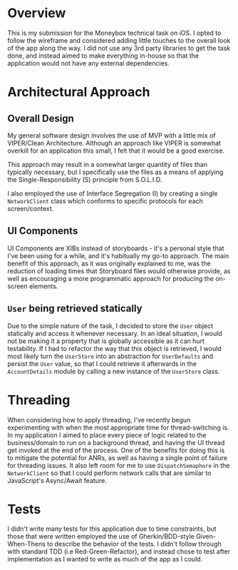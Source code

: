 # Overview

This is my submission for the Moneybox technical task on iOS. I opted to follow the wireframe and considered adding little touches to the overall look of the app along the way. I did not use any 3rd party libraries to get the task done, and instead aimed to make everything in-house so that the application would not have any external dependencies.

# Architectural Approach

## Overall Design

My general software design involves the use of MVP with a little mix of VIPER/Clean Architecture. Although an approach like VIPER is somewhat overkill for an application this small, I felt that it would be a good exercise. 

This approach may result in a somewhat larger quantity of files than typically necessary, but I specifically use the files as a means of applying the Single-Responsibility (S) principle from S.O.L.I.D. 

I also employed the use of Interface Segregation (I) by creating a single `NetworkClient` class which conforms to specific protocols for each screen/context.

## UI Components

UI Components are XIBs instead of storyboards - it's a personal style that I've been using for a while, and it's habitually my go-to approach. The main benefit of this approach, as it was originally explained to me, was the reduction of loading times that Storyboard files would otherwise provide, as well as encouraging a more programmatic approach for producing the on-screen elements.

## `User` being retrieved statically

Due to the simple nature of the task, I decided to store the `User` object statically and access it whenever necessary. In an ideal situation, I would not be making it a property that is globally accessible as it can hurt testability. If I had to refactor the way that this object is retrieved, I would most likely turn the `UserStore` into an abstraction for `UserDefaults` and persist the `User` value, so that I could retrieve it afterwards in the `AccountDetails` module by calling a new instance of the `UserStore` class.

# Threading

When considering how to apply threading, I've recently begun experimenting with when the most appropriate time for thread-switching is. In my application I aimed to place every piece of logic related to the business/domain to run on a background thread, and having the UI thread get invoked at the end of the process. One of the benefits for doing this is to mitigate the potential for ANRs, as well as having a single point of failure for threading issues. It also left room for me to use `DispatchSemaphore` in the `NetworkClient` so that I could perform network calls that are similar to JavaScript's Async/Await feature.

# Tests

I didn't write many tests for this application due to time constraints, but those that were written employed the use of Gherkin/BDD-style Given-When-Thens to describe the behavior of the tests. I didn't follow through with standard TDD (i.e Red-Green-Refactor), and instead chose to test after implementation as I wanted to write as much of the app as I could.
